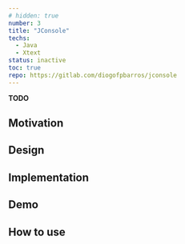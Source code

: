 ```yaml
---
# hidden: true
number: 3
title: "JConsole"
techs:
  - Java
  - Xtext
status: inactive
toc: true
repo: https://gitlab.com/diogofpbarros/jconsole
---
```


<!-- ## Abstract -->
**TODO**

## Motivation

## Design

## Implementation

## Demo

## How to use
